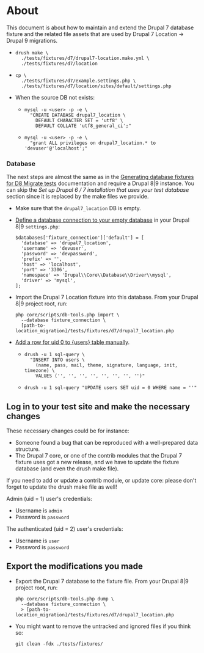 # About

This document is about how to maintain and extend the Drupal 7 database fixture
and the related file assets that are used by Drupal 7 Location → Drupal 9
migrations.

- ```
  drush make \
    ./tests/fixtures/d7/drupal7-location.make.yml \
    ./tests/fixtures/d7/location
  ```

- ```
  cp \
    ./tests/fixtures/d7/example.settings.php \
    ./tests/fixtures/d7/location/sites/default/settings.php
  ```

- When the source DB not exists:
  - ```
    mysql -u <user> -p -e \
      "CREATE DATABASE drupal7_location \
        DEFAULT CHARACTER SET = 'utf8' \
        DEFAULT COLLATE 'utf8_general_ci';"
    ```
  - ```
    mysql -u <user> -p -e \
      "grant ALL privileges on drupal7_location.* to 'devuser'@'localhost';"
    ```


### Database

The next steps are almost the same as in the
[Generating database fixtures for D8 Migrate tests][1] documentation and require
a Drupal 8|9 instance. You can skip the _Set up Drupal 6 / 7 installation that
uses your test database_ section since it is replaced by the make files we
provide.

- Make sure that the `drupal7_location` DB is empty.

- [Define a database connection to your empty database][2] in your Drupal 8|9
  `settings.php`:
  ```
  $databases['fixture_connection']['default'] = [
    'database' => 'drupal7_location',
    'username' => 'devuser',
    'password' => 'devpassword',
    'prefix' => '',
    'host' => 'localhost',
    'port' => '3306',
    'namespace' => 'Drupal\\Core\\Database\\Driver\\mysql',
    'driver' => 'mysql',
  ];
  ```

- Import the Drupal 7 Location fixture into this database.
  From your Drupal 8|9 project root, run:
  ```
  php core/scripts/db-tools.php import \
    --database fixture_connection \
    [path-to-location_migration]/tests/fixtures/d7/drupal7_location.php
  ```

- [Add a row for uid 0 to {users} table manually][3].
  - ```
    drush -u 1 sql-query \
      "INSERT INTO users \
        (name, pass, mail, theme, signature, language, init, timezone) \
        VALUES ('', '', '', '', '', '', '', '')"
    ```
  - ```
    drush -u 1 sql-query "UPDATE users SET uid = 0 WHERE name = ''"
    ```


##  Log in to your test site and make the necessary changes

These necessary changes could be for instance:
- Someone found a bug that can be reproduced with a well-prepared data
  structure.
- The Drupal 7 core, or one of the contrib modules that the Drupal 7 fixture
  uses got a new release, and we have to update the fixture database (and even
  the drush make file).

If you need to add or update a contrib module, or update core: please don't
forget to update the drush make file as well!

Admin (uid = 1) user's credentials:

- Username is `admin`
- Password is `password`

The authenticated (uid = 2) user's credentials:

- Username is `user`
- Password is `password`


## Export the modifications you made

- Export the Drupal 7 database to the fixture file. From your Drupal 8|9 project
  root, run:
  ```
  php core/scripts/db-tools.php dump \
    --database fixture_connection \
    > [path-to-location_migration]/tests/fixtures/d7/drupal7_location.php
  ```

- You might want to remove the untracked and ignored files if you think so:
  ```
  git clean -fdx ./tests/fixtures/
  ```


[1]: https://www.drupal.org/node/2583227
[2]: https://www.drupal.org/node/2583227#s-importing-data-from-the-fixture-to-your-testdatabase
[3]: https://www.drupal.org/node/1029506
